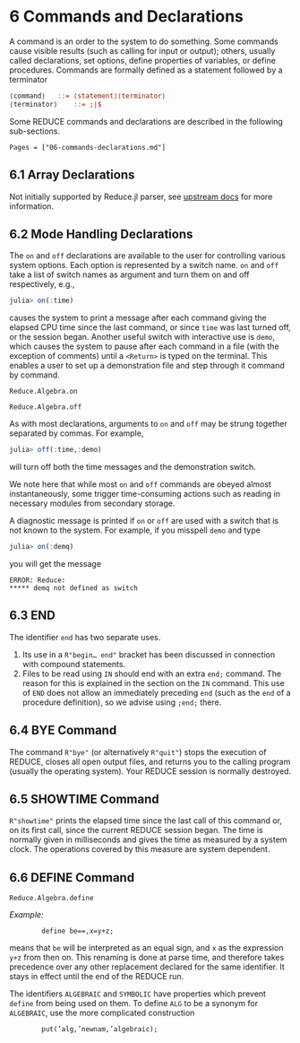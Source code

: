# 6 Commands and Declarations

A command is an order to the system to do something. Some commands cause visible results (such as calling for input or output); others, usually called declarations, set options, define properties of variables, or define procedures. Commands are formally defined as a statement followed by a terminator

```Julia
⟨command⟩ 	::= ⟨statement⟩⟨terminator⟩
⟨terminator⟩ 	::= ;∣$
```

Some REDUCE commands and declarations are described in the following sub-sections.

```@contents
Pages = ["06-commands-declarations.md"]
```

## 6.1 Array Declarations

Not initially supported by Reduce.jl parser, see [upstream docs](http://www.reduce-algebra.com/manual/manualse21.html) for more information.

## 6.2 Mode Handling Declarations

The `on` and `off` declarations are available to the user for controlling various system options. Each option is represented by a switch name. `on` and `off` take a list of switch names as argument and turn them on and off respectively, e.g.,
```Julia
julia> on(:time)
```
causes the system to print a message after each command giving the elapsed CPU time since the last command, or since `time` was last turned off, or the session began. Another useful switch with interactive use is `demo`, which causes the system to pause after each command in a file (with the exception of comments) until a `<Return>` is typed on the terminal. This enables a user to set up a demonstration file and step through it command by command.

```@docs
Reduce.Algebra.on
```

```@docs
Reduce.Algebra.off
```

As with most declarations, arguments to `on` and `off` may be strung together separated by commas. For example,
```Julia
julia> off(:time,:demo)
```
will turn off both the time messages and the demonstration switch.

We note here that while most `on` and `off` commands are obeyed almost instantaneously, some trigger time-consuming actions such as reading in necessary modules from secondary storage.

A diagnostic message is printed if `on` or `off` are used with a switch that is not known to the system. For example, if you misspell `demo` and type
```Julia
julia> on(:demq)
```
you will get the message
```
ERROR: Reduce: 
***** demq not defined as switch 
```

## 6.3 END

The identifier `end` has two separate uses.

1. Its use in a `R"begin… end"` bracket has been discussed in connection with compound statements.
2. Files to be read using `IN` should end with an extra `end;` command. The reason for this is explained in the section on the `IN` command. This use of `END` does not allow an immediately preceding `end` (such as the `end` of a procedure definition), so we advise using `;end;` there.

## 6.4 BYE Command

The command `R"bye"` (or alternatively `R"quit"`) stops the execution of REDUCE, closes all open output files, and returns you to the calling program (usually the operating system). Your REDUCE session is normally destroyed.

## 6.5 SHOWTIME Command

`R"showtime"` prints the elapsed time since the last call of this command or, on its first call, since the current REDUCE session began. The time is normally given in milliseconds and gives the time as measured by a system clock. The operations covered by this measure are system dependent.

## 6.6 DEFINE Command

```@docs
Reduce.Algebra.define
```

*Example:*
```
        define be==,x=y+z;
```
means that `be` will be interpreted as an equal sign, and `x` as the expression `y+z` from then on. This renaming is done at parse time, and therefore takes precedence over any other replacement declared for the same identifier. It stays in effect until the end of the REDUCE run.

The identifiers `ALGEBRAIC` and `SYMBOLIC` have properties which prevent `define` from being used on them. To define `ALG` to be a synonym for `ALGEBRAIC`, use the more complicated construction
```
        put(’alg,’newnam,’algebraic);
```
